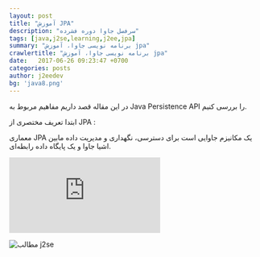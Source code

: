 ```yaml
---
layout: post
title: "آموزش JPA"
description: "سرفصل جاوا دوره فشرده" 
tags: [java,j2se,learning,j2ee,jpa]
summary: "برنامه نویسی جاوا، آموزش jpa"
crawlertitle: "برنامه نویسی جاوا، آموزش jpa"
date:   2017-06-26 09:23:47 +0700
categories: posts
author: j2eedev
bg: 'java8.png'
---
```


در این مقاله قصد داریم مفاهیم مربوط به 
Java Persistence API 
را بررسی کنیم.

ابتدا تعریف مختصری از JPA :

معماری JPA 
یک مکانیزم جاوایی است برای دسترسی، نگهداری و مدیریت داده مابین اشیا جاوا و یک پایگاه داده رابطه‌ای.

![فایل راهنما گام به گام](https://raw.githubusercontent.com/j2eedev-ir.github.io/assets/pdf/jpa.pdf)

![مطالب j2se](https://raw.githubusercontent.com/j2eedev-ir.github.io/assets/images/j2se.png)
